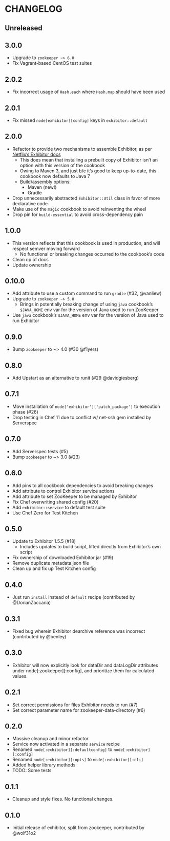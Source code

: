 # CHANGELOG

## Unreleased

## 3.0.0

* Upgrade to `zookeeper ~> 6.0`
* Fix Vagrant-based CentOS test suites

## 2.0.2

* Fix incorrect usage of `Hash.each` where `Hash.map` should have been used

## 2.0.1

* Fix missed `node[exhibitor][config]` keys in `exhibitor::default`

## 2.0.0

* Refactor to provide two mechanisms to assemble Exhibitor, as per [Netflix’s Exhibitor docs](https://github.com/Netflix/exhibitor/wiki/Building-Exhibitor)
    - This does mean that installing a prebuilt copy of Exhibitor isn’t an option with this version of the cookbook
    - Owing to Maven 3, and just b/c it’s good to keep up-to-date, this cookbook now defaults to Java 7
    - Build/assembly options:
        - Maven (new!)
        - Gradle
* Drop unnecessarily abstracted `Exhibitor::Util` class in favor of more declarative code
* Make use of the `magic` cookbook to avoid reinventing the wheel
* Drop pin for `build-essential` to avoid cross-dependency pain

## 1.0.0

* This version reflects that this cookbook is used in production, and will respect semver moving forward
    - No functional or breaking changes occurred to the cookbook’s code
* Clean up of docs
* Update ownership

## 0.10.0

* Add attribute to use a custom command to run `gradle` (#32, @vanliew)
* Upgrade to `zookeeper ~> 5.0`
    - Brings in potentially breaking change of using `java` cookbook’s `$JAVA_HOME` env var for the version of Java used to run ZooKeeper
* Use `java` cookbook’s `$JAVA_HOME` env var for the version of Java used to run Exhibitor

## 0.9.0

* Bump `zookeeper` to ~> 4.0 (#30 @f1yers)

## 0.8.0

* Add Upstart as an alternative to runit (#29 @davidgiesberg)

## 0.7.1

* Move installation of `node['exhibitor']['patch_package']` to execution phase (#26)
* Drop testing in Chef 11 due to conflict w/ net-ssh gem installed by Serverspec

## 0.7.0

* Add Serverspec tests (#5)
* Bump `zookeeper` to ~> 3.0 (#23)

## 0.6.0

* Add pins to all cookbook dependencies to avoid breaking changes
* Add attribute to control Exhibitor service actions
* Add attribute to set ZooKeeper to be managed by Exhibitor
* Fix Chef overwriting shared config (#20)
* Add `exhibitor::service` to default test suite
* Use Chef Zero for Test Kitchen

## 0.5.0

* Update to Exhibitor 1.5.5 (#18)
    - Includes updates to build script, lifted directly from Exhibitor’s own script
* Fix ownership of downloaded Exhibitor jar (#19)
* Remove duplicate metadata.json file
* Clean up and fix up Test Kitchen config

## 0.4.0

* Just run `install` instead of `default` recipe (contributed by
  @DorianZaccaria)

## 0.3.1

* Fixed bug wherein Exhibitor dearchive reference was incorrect (contributed by
  @benley)

## 0.3.0

* Exhibitor will now explicitly look for dataDir and dataLogDir attributes
  under node[:zookeeper][:config], and prioritize them for calculated values.

## 0.2.1

* Set correct permissions for files Exhibitor needs to run (#7)
* Set correct parameter name for zookeeper-data-directory (#6)

## 0.2.0

* Massive cleanup and minor refactor
* Service now activated in a separate `service` recipe
* Renamed `node[:exhibitor][:defaultconfig]` to `node[:exhibitor][:config]`
* Renamed `node[:exhibitor][:opts]` to `node[:exhibitor][:cli]`
* Added helper library methods
* TODO: Some tests

## 0.1.1

* Cleanup and style fixes. No functional changes.

## 0.1.0

* Initial release of exhibitor, split from zookeeper, contributed by @wolf31o2 
